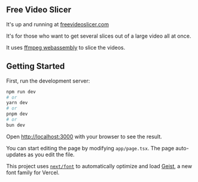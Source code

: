 ## Free Video Slicer

It's up and running at [freevideoslicer.com](https://freevideoslicer.com)

It's for those who want to get several slices out of a large video all at once.

It uses [ffmpeg webassembly](https://github.com/ffmpegwasm/ffmpeg.wasm) to slice the videos.

## Getting Started

First, run the development server:

```bash
npm run dev
# or
yarn dev
# or
pnpm dev
# or
bun dev
```

Open [http://localhost:3000](http://localhost:3000) with your browser to see the result.

You can start editing the page by modifying `app/page.tsx`. The page auto-updates as you edit the file.

This project uses [`next/font`](https://nextjs.org/docs/app/building-your-application/optimizing/fonts) to automatically optimize and load [Geist](https://vercel.com/font), a new font family for Vercel.
